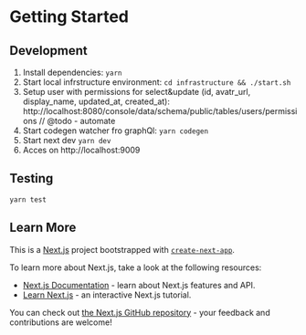 # Getting Started

## Development
1. Install dependencies: `yarn`
2. Start local infrstructure environment: `cd infrastructure && ./start.sh`
3. Setup user with permissions for select&update (id, avatr_url, display_name, updated_at, created_at): http://localhost:8080/console/data/schema/public/tables/users/permissions // @todo - automate
4. Start codegen watcher fro graphQl: `yarn codegen`
5. Start next dev `yarn dev`
6. Acces on http://localhost:9009


## Testing
`yarn test`

## Learn More
This is a [Next.js](https://nextjs.org/) project bootstrapped with [`create-next-app`](https://github.com/vercel/next.js/tree/canary/packages/create-next-app).

To learn more about Next.js, take a look at the following resources:

- [Next.js Documentation](https://nextjs.org/docs) - learn about Next.js features and API.
- [Learn Next.js](https://nextjs.org/learn) - an interactive Next.js tutorial.

You can check out [the Next.js GitHub repository](https://github.com/vercel/next.js/) - your feedback and contributions are welcome!


